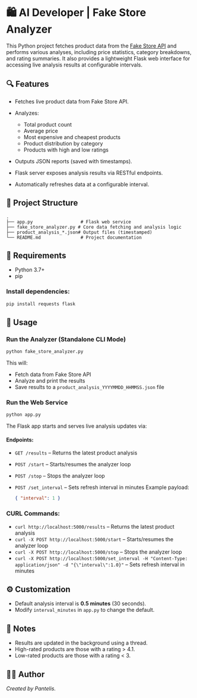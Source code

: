 # 🛍️ AI Developer | Fake Store Analyzer

This Python project fetches product data from the [Fake Store API](https://fakestoreapi.com/) and performs various analyses, including price statistics, category breakdowns, and rating summaries. It also provides a lightweight Flask web interface for accessing live analysis results at configurable intervals.

## 🔍 Features

* Fetches live product data from Fake Store API.
* Analyzes:

  * Total product count
  * Average price
  * Most expensive and cheapest products
  * Product distribution by category
  * Products with high and low ratings
* Outputs JSON reports (saved with timestamps).
* Flask server exposes analysis results via RESTful endpoints.
* Automatically refreshes data at a configurable interval.

## 📁 Project Structure

```
.
├── app.py                  # Flask web service
├── fake_store_analyzer.py # Core data fetching and analysis logic
├── product_analysis_*.json# Output files (timestamped)
└── README.md               # Project documentation
```

## 🔧 Requirements

* Python 3.7+
* pip

### Install dependencies:

```bash
pip install requests flask
```

## 🚀 Usage

### Run the Analyzer (Standalone CLI Mode)

```bash
python fake_store_analyzer.py
```

This will:

* Fetch data from Fake Store API
* Analyze and print the results
* Save results to a `product_analysis_YYYYMMDD_HHMMSS.json` file

### Run the Web Service

```bash
python app.py
```

The Flask app starts and serves live analysis updates via:

#### Endpoints:

* `GET /results` – Returns the latest product analysis
* `POST /start` – Starts/resumes the analyzer loop
* `POST /stop` – Stops the analyzer loop
* `POST /set_interval` – Sets refresh interval in minutes
  Example payload:

  ```json
  { "interval": 1 }
  ```
### CURL Commands:

* `curl http://localhost:5000/results` – Returns the latest product analysis
* `curl -X POST http://localhost:5000/start` – Starts/resumes the analyzer loop
* `curl -X POST http://localhost:5000/stop` – Stops the analyzer loop
* `curl -X POST http://localhost:5000/set_interval -H "Content-Type: application/json" -d "{\"interval\":1.0}"` – Sets refresh interval in minutes

## ⚙️ Customization

* Default analysis interval is **0.5 minutes** (30 seconds).
* Modify `interval_minutes` in `app.py` to change the default.

## 📝 Notes

* Results are updated in the background using a thread.
* High-rated products are those with a rating > 4.1.
* Low-rated products are those with a rating < 3.

## 🧑‍💻 Author

*Created by Pantelis.*
